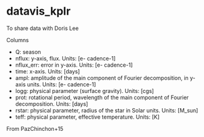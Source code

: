 # datavis_kplr
To share data with Doris Lee

Columns
 - Q: season
 - nflux: y-axis, flux. Units: [e- cadence-1]
 - nflux_err: error in y-axis. Units: [e- cadence-1]
 - time: x-axis. Units: [days]
 - ampl: amplitude of the main component of Fourier decomposition, in y-axis units. Units: [e- cadence-1]
 - logg: physical parameter (surface gravity). Units: [cgs]
 - prot: rotational period, wavelength of the main component of Fourier decomposition. Units: [days]
 - rstar: physical parameter, radius of the star in Solar units. Units: [M_sun]
 - teff: physical parameter, effective temperature. Units: [K]
 
 From PazChinchon+15
